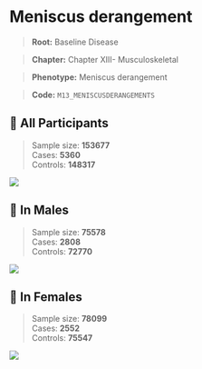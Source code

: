 # Meniscus derangement

> **Root:** Baseline Disease  

> **Chapter:** Chapter XIII- Musculoskeletal  

> **Phenotype:** Meniscus derangement  

> **Code:** `M13_MENISCUSDERANGEMENTS`

## 🧪 All Participants  
> Sample size: **153677**  
> Cases: **5360**  
> Controls: **148317**
<img src="/Disease/Figures/ALL/Incidence/M13_MENISCUSDERANGEMENTS.png"/>
<CsvTable src="/Disease/Data/ALL/Incidence/COX_M13_MENISCUSDERANGEMENTS.csv" label="🔍 View full results" />

## 👨 In Males  
> Sample size: **75578**  
> Cases: **2808**  
> Controls: **72770**
<img src="/Disease/Figures/Male/Incidence/M13_MENISCUSDERANGEMENTS.png"/>
<CsvTable src="/Disease/Data/Male/Incidence/COX_M13_MENISCUSDERANGEMENTS.csv" label="🔍 View full results" />

## 👩 In Females  
> Sample size: **78099**  
> Cases: **2552**  
> Controls: **75547**
<img src="/Disease/Figures/Female/Incidence/M13_MENISCUSDERANGEMENTS.png"/>
<CsvTable src="/Disease/Data/Female/Incidence/COX_M13_MENISCUSDERANGEMENTS.csv" label="🔍 View full results" />
